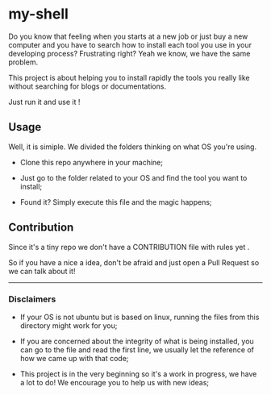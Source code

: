 # my-shell

Do you know that feeling when you starts at a new job or just buy a new computer and you have to search how to install each tool you use in your developing process? Frustrating right? Yeah we know, we have the same problem. 

This project is about helping you to install rapidly the tools you really like without searching for blogs or documentations. 

Just run it and use it !


## Usage

Well, it is simiple. We divided the folders thinking on what OS you're using. 

- Clone this repo anywhere in your machine;

- Just go to the folder related to your OS and  find the tool you want to install;

- Found it? Simply execute this file and the magic happens;

## Contribution

Since it's a tiny repo we don't have a CONTRIBUTION file with rules yet .

So if you have a nice a idea, don't be afraid and just open a Pull Request so we can talk about it!

---

### Disclaimers

- If your OS is not ubuntu but is based on linux, running the files from this directory might work for you;

- If you are concerned about the integrity of what is being installed, you can go to the file and read the first line, we usually let the reference of how we came up with that code; 

- This project is in the very beginning so it's a work in progress, we have a lot to do! We encourage you to help us with new ideas; 
